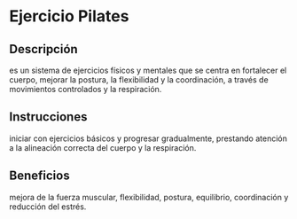# Ejercicio Pilates

## Descripción
es un sistema de ejercicios físicos y mentales que se centra en fortalecer el cuerpo, mejorar la postura, la flexibilidad y la coordinación, a través de movimientos controlados y la respiración.

## Instrucciones
iniciar con ejercicios básicos y progresar gradualmente, prestando atención a la alineación correcta del cuerpo y la respiración.

## Beneficios
 mejora de la fuerza muscular, flexibilidad, postura, equilibrio, coordinación y reducción del estrés.
